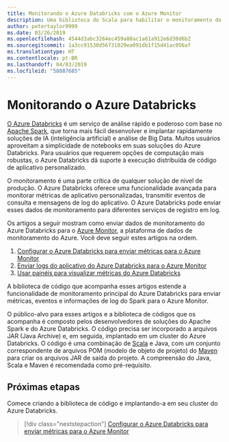 ```yaml
---
title: Monitorando o Azure Databricks com o Azure Monitor
description: Uma biblioteca do Scala para habilitar o monitoramento do Azure Databricks no Azure Log Analytics
author: petertaylor9999
ms.date: 03/26/2019
ms.openlocfilehash: 4544d3abc3264ec459a80ac1a61a912e6d30d6b2
ms.sourcegitcommit: 1a3cc91530d56731029ea091db1f15d41ac056af
ms.translationtype: HT
ms.contentlocale: pt-BR
ms.lasthandoff: 04/03/2019
ms.locfileid: "58887685"
---
```

# <a name="monitoring-azure-databricks"></a>Monitorando o Azure Databricks

[O Azure Databricks](/azure/azure-databricks/) é um serviço de análise rápido e poderoso com base no [Apache Spark](https://spark.apache.org/), que torna mais fácil desenvolver e implantar rapidamente soluções de IA (inteligência artificial) e análise de Big Data. Muitos usuários aproveitam a simplicidade de notebooks em suas soluções do Azure Databricks. Para usuários que requerem opções de computação mais robustas, o Azure Databricks dá suporte à execução distribuída de código de aplicativo personalizado.

O monitoramento é uma parte crítica de qualquer solução de nível de produção. O Azure Databricks oferece uma funcionalidade avançada para monitorar métricas de aplicativo personalizadas, transmitir eventos de consulta e mensagens de log do aplicativo. O Azure Databricks pode enviar esses dados de monitoramento para diferentes serviços de registro em log.

Os artigos a seguir mostram como enviar dados de monitoramento do Azure Databricks para o [Azure Monitor](/azure/azure-monitor/overview), a plataforma de dados de monitoramento do Azure. Você deve seguir estes artigos na ordem.

1. [Configurar o Azure Databricks para enviar métricas para o Azure Monitor](./configure-cluster.md)
1. [Enviar logs do aplicativo do Azure Databricks para o Azure Monitor](./application-logs.md)
1. [Usar painéis para visualizar métricas do Azure Databricks](./dashboards.md)

A biblioteca de código que acompanha esses artigos estende a funcionalidade de monitoramento principal do Azure Databricks para enviar métricas, eventos e informações de log do Spark para o Azure Monitor.

O público-alvo para esses artigos e a biblioteca de códigos que os acompanha é composto pelos desenvolvedores de soluções do Apache Spark e do Azure Databricks. O código precisa ser incorporado a arquivos JAR (Java Archive) e, em seguida, implantado em um cluster do Azure Databricks. O código é uma combinação de [Scala](https://www.scala-lang.org/) e Java, com um conjunto correspondente de arquivos POM (modelo de objeto de projeto) do [Maven](https://maven.apache.org) para criar os arquivos JAR de saída do projeto. A compreensão do Java, Scala e Maven é recomendada como pré-requisito.

## <a name="next-steps"></a>Próximas etapas

Comece criando a biblioteca de código e implantando-a em seu cluster do Azure Databricks.

> [!div class="nextstepaction"]
> [Configurar o Azure Databricks para enviar métricas para o Azure Monitor](./configure-cluster.md)